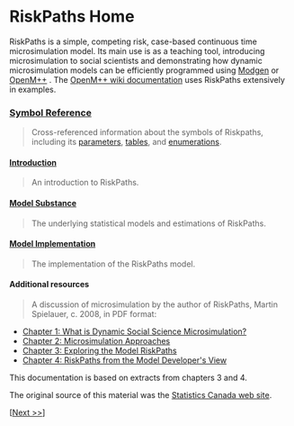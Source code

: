 # RiskPaths Home

RiskPaths is a simple, competing risk, case-based continuous time microsimulation model. Its main use is as a teaching tool, introducing microsimulation to social scientists and demonstrating how dynamic microsimulation models can be efficiently programmed using
[Modgen](https://www.statcan.gc.ca/microsimulation/modgen/modgen-eng.htm) 
or 
[OpenM++](https://openmpp.org/) 
. 
The 
[OpenM++ wiki documentation](https://github.com/openmpp/openmpp.github.io/wiki) 
uses RiskPaths extensively in examples.

### [Symbol Reference](#symbol-reference)
> Cross-referenced information about the symbols of Riskpaths, including its 
[parameters](#parameter-hierarchy), 
[tables](#table-hierarchy), 
and 
[enumerations](#enumerations-alphabetic).


#### [Introduction](#001-Introduction)
> An introduction to RiskPaths.


#### [Model Substance](#002-General-description)
> The underlying statistical models and estimations of RiskPaths. 
 


#### [Model Implementation](#Implementation)
> The implementation of the RiskPaths model. 
 


#### Additional resources

> A discussion of microsimulation by the author of RiskPaths, Martin Spielauer, c. 2008, in PDF format:

* [Chapter 1: What is Dynamic Social Science Microsimulation?](chap1-eng.pdf)
* [Chapter 2: Microsimulation Approaches](chap2-eng.pdf)
* [Chapter 3: Exploring the Model RiskPaths](chap3-eng.pdf)
* [Chapter 4: RiskPaths from the Model Developer's View](chap4-eng.pdf)

This documentation is based on extracts from chapters 3 and 4.

The original source of this material was the 
[Statistics Canada web site](https://www.statcan.gc.ca/en/microsimulation/modgen/modgen). 


[[Next >>](#001-Introduction)]